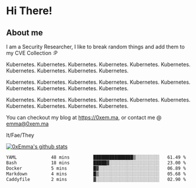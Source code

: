 # Hi There!

## About me
I am a Security Researcher, I like to break random things and add them to my CVE Collection :P 

Kubernetes. Kubernetes. Kubernetes. Kubernetes. Kubernetes. Kubernetes. Kubernetes. Kubernetes. Kubernetes. Kubernetes.

Kubernetes. Kubernetes. Kubernetes. Kubernetes. Kubernetes. Kubernetes. Kubernetes. Kubernetes. Kubernetes. Kubernetes.

Kubernetes. Kubernetes. Kubernetes. Kubernetes. Kubernetes. Kubernetes. Kubernetes. Kubernetes. Kubernetes. Kubernetes.

You can checkout my blog at https://0xem.ma, or contact me @ [emma@0xem.ma](mailto:emma@0xem.ma)

It/Fae/They

[![0xEmma's github stats](https://github-readme-stats.vercel.app/api?username=0xEmma&count_private=true&show_icons=true&theme=gruvbox)](https://github.com/0xEmma)
<!--START_SECTION:waka-->

```txt
YAML             48 mins         ███████████████▒░░░░░░░░░   61.49 %
Bash             18 mins         █████▓░░░░░░░░░░░░░░░░░░░   23.00 %
Docker           5 mins          █▓░░░░░░░░░░░░░░░░░░░░░░░   06.89 %
Markdown         4 mins          █▒░░░░░░░░░░░░░░░░░░░░░░░   05.68 %
Caddyfile        2 mins          ▓░░░░░░░░░░░░░░░░░░░░░░░░   02.90 %
```

<!--END_SECTION:waka-->
